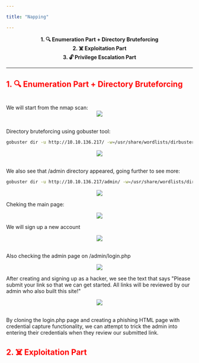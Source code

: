 ```yaml
---

title: "Napping"

---
```

<center>
<strong>1. 🔍 Enumeration Part + Directory Bruteforcing</strong><br> 
<strong>2. ☠️ Exploitation Part</strong><br>
<strong>3. 🔓 Privilege Escalation Part</strong>
</center>

---

<h2><span style="color:red">1. 🔍 Enumeration Part + Directory Bruteforcing</span></h2><br>
We will start from the nmap scan:
<center>
<img src="./images/nmap_napping.png"> 
</center><br>

Directory bruteforcing using gobuster tool:<br>
```bash
gobuster dir -u http://10.10.136.217/ -w=/usr/share/wordlists/dirbuster/directory-list-lowercase-2.3-medium.txt -x php
```
<center>
<img src="./images/gobuster_napping.png">
</center><br>

We also see that /admin directory appeared, going further to see more:<br>
```bash
gobuster dir -u http://10.10.136.217/admin/ -w=/usr/share/wordlists/dirbuster/directory-list-lowercase-2.3-medium.txt -x php
```

<center>
<img src="./images/gobuster_admin_napping.png"> 
</center>

Cheking the main page:<br>
<center>
<img src="./images/mainpage_napping.png">
</center>

We will sign up a new account<br>
<center>
<img src="./images/sign_up_napping.png">
</center><br>

Also checking the admin page on /admin/login.php<br>
<center>
<img src="./images/admin_login_napping.png">
</center>

After creating and signing up as a hacker, we see the text that says "Please submit your link so that we can get started.
All links will be reviewed by our admin who also built this site!"<br>
<center>
<img src="./images/loggedin_napping.png">
</center>
<br>

By cloning the login.php page and creating a phishing HTML page with credential capture functionality, we can attempt to trick the admin into entering their credentials when they review our submitted link.<br>
<h2><span style="color:red"><strong>2. ☠️ Exploitation Part</strong></span></h2><br>


